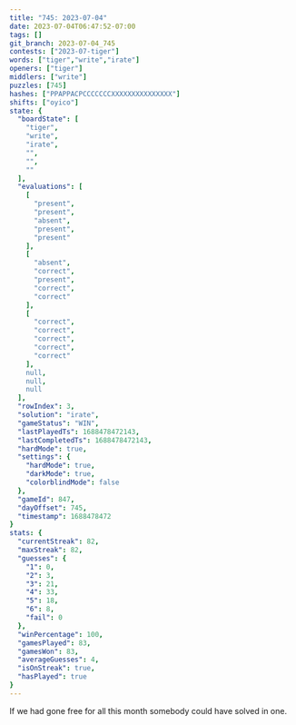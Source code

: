 ```yaml
---
title: "745: 2023-07-04"
date: 2023-07-04T06:47:52-07:00
tags: []
git_branch: 2023-07-04_745
contests: ["2023-07-tiger"]
words: ["tiger","write","irate"]
openers: ["tiger"]
middlers: ["write"]
puzzles: [745]
hashes: ["PPAPPACPCCCCCCCXXXXXXXXXXXXXXX"]
shifts: ["oyico"]
state: {
  "boardState": [
    "tiger",
    "write",
    "irate",
    "",
    "",
    ""
  ],
  "evaluations": [
    [
      "present",
      "present",
      "absent",
      "present",
      "present"
    ],
    [
      "absent",
      "correct",
      "present",
      "correct",
      "correct"
    ],
    [
      "correct",
      "correct",
      "correct",
      "correct",
      "correct"
    ],
    null,
    null,
    null
  ],
  "rowIndex": 3,
  "solution": "irate",
  "gameStatus": "WIN",
  "lastPlayedTs": 1688478472143,
  "lastCompletedTs": 1688478472143,
  "hardMode": true,
  "settings": {
    "hardMode": true,
    "darkMode": true,
    "colorblindMode": false
  },
  "gameId": 847,
  "dayOffset": 745,
  "timestamp": 1688478472
}
stats: {
  "currentStreak": 82,
  "maxStreak": 82,
  "guesses": {
    "1": 0,
    "2": 3,
    "3": 21,
    "4": 33,
    "5": 18,
    "6": 8,
    "fail": 0
  },
  "winPercentage": 100,
  "gamesPlayed": 83,
  "gamesWon": 83,
  "averageGuesses": 4,
  "isOnStreak": true,
  "hasPlayed": true
}
---
```

<!-- more -->
If we had gone free for all this month somebody could have solved in one.
